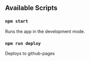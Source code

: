 ## Available Scripts
### `npm start`

Runs the app in the development mode.

### `npm run deploy`

Deploys to github-pages
